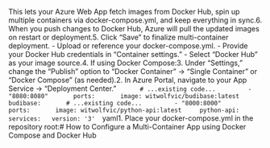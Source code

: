 













This lets your Azure Web App fetch images from Docker Hub, spin up multiple containers via docker-compose.yml, and keep everything in sync.6. When you push changes to Docker Hub, Azure will pull the updated images on restart or deployment.5. Click “Save” to finalize multi-container deployment.   - Upload or reference your docker-compose.yml.   - Provide your Docker Hub credentials in “Container settings.”   - Select “Docker Hub” as your image source.4. If using Docker Compose:3. Under “Settings,” change the “Publish” option to “Docker Container” → “Single Container” or “Docker Compose” (as needed).2. In Azure Portal, navigate to your App Service → “Deployment Center.”   ```       # ...existing code...         - "8080:8080"       ports:       image: witwolfvic/budibase:latest     budibase:       # ...existing code...         - "8000:8000"       ports:       image: witwolfvic/python-api:latest     python-api:   services:   version: '3'   ```yaml1. Place your docker-compose.yml in the repository root:# How to Configure a Multi-Container App using Docker Compose and Docker Hub